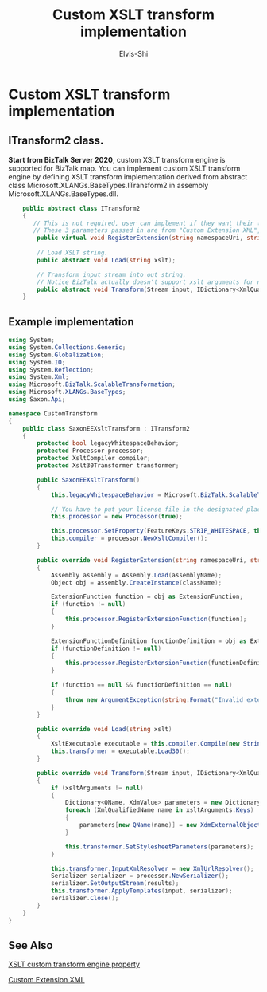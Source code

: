 ﻿---
# required metadata

title: Custom XSLT transform implementation
description: Custom XSLT transform implementation
author: Elvis-Shi
ms.author: elsh
manager: dougeby
ms.date: 01/06/2020
ms.topic: conceptual
ms.prod: biztalk-server
# optional metadata

#ROBOTS:

ms.reviewer: 
ms.suite:
ms.tgt_pltfrm:
ms.assetid: 
ms.custom: biztalk-2020
---

# Custom XSLT transform implementation

## ITransform2 class.
 **Start from BizTalk Server 2020**, custom XSLT transform engine is supported for BizTalk map. You can implement custom XSLT transform engine by defining XSLT transform implementation derived from abstract class Microsoft.XLANGs.BaseTypes.ITransform2 in assembly Microsoft.XLANGs.BaseTypes.dll.

```C#
    public abstract class ITransform2
    {
       // This is not required, user can implement if they want their transform support custom extension.
       // These 3 parameters passed in are from "Custom Extension XML", in which user can provide namespace, assembly name, class name of the extension object, here user should create the extension behavior, like extension object creation, and registry.
        public virtual void RegisterExtension(string namespaceUri, string assemblyName, string className);
               
        // Load XSLT string.
        public abstract void Load(string xslt);

        // Transform input stream into out string.
        // Notice BizTalk actually doesn't support xslt arguments for now, it is reserved for future usage.
        public abstract void Transform(Stream input, IDictionary<XmlQualifiedName, object> xsltArguments, Stream results);
    }
```

## Example implementation

```C#
using System;
using System.Collections.Generic;
using System.Globalization;
using System.IO;
using System.Reflection;
using System.Xml;
using Microsoft.BizTalk.ScalableTransformation;
using Microsoft.XLANGs.BaseTypes;
using Saxon.Api;

namespace CustomTransform
{
    public class SaxonEEXsltTransform : ITransform2
    {
        protected bool legacyWhitespaceBehavior;
        protected Processor processor;
        protected XsltCompiler compiler;
        protected Xslt30Transformer transformer;

        public SaxonEEXsltTransform()
        {
            this.legacyWhitespaceBehavior = Microsoft.BizTalk.ScalableTransformation.BTSXslTransform.LegacyWhitespaceBehavior;

			// You have to put your license file in the designated place if you set "licensedEdition" as true. 
            this.processor = new Processor(true);

            this.processor.SetProperty(FeatureKeys.STRIP_WHITESPACE, this.legacyWhitespaceBehavior ? "all" : "none");
            this.compiler = processor.NewXsltCompiler();
        }

        public override void RegisterExtension(string namespaceUri, string assemblyName, string className)
        {
            Assembly assembly = Assembly.Load(assemblyName);
            Object obj = assembly.CreateInstance(className);

            ExtensionFunction function = obj as ExtensionFunction;
            if (function != null)
            {
                this.processor.RegisterExtensionFunction(function);
            }

            ExtensionFunctionDefinition functionDefinition = obj as ExtensionFunctionDefinition;
            if (functionDefinition != null)
            {
                this.processor.RegisterExtensionFunction(functionDefinition);
            }

            if (function == null && functionDefinition == null)
            {
                throw new ArgumentException(string.Format("Invalid extension class {0}, it should be of type {1} or {2}.", className, typeof(ExtensionFunction).Name, typeof(ExtensionFunctionDefinition).Name));
            }
        }

        public override void Load(string xslt)
        {
            XsltExecutable executable = this.compiler.Compile(new StringReader(xslt));
            this.transformer = executable.Load30();
        }

        public override void Transform(Stream input, IDictionary<XmlQualifiedName, object> xsltArguments, Stream results)
        {
            if (xsltArguments != null)
            {
                Dictionary<QName, XdmValue> parameters = new Dictionary<QName, XdmValue>();
                foreach (XmlQualifiedName name in xsltArguments.Keys)
                {
                    parameters[new QName(name)] = new XdmExternalObjectValue(xsltArguments[name]);
                }

                this.transformer.SetStylesheetParameters(parameters);
            }

            this.transformer.InputXmlResolver = new XmlUrlResolver();
            Serializer serializer = processor.NewSerializer();
            serializer.SetOutputStream(results);
            this.transformer.ApplyTemplates(input, serializer);
            serializer.Close();
        }
    }
}
```



## See Also

[XSLT custom transform engine property](xslt-transform-engine-grid-property.md)

[Custom Extension XML](custom-extension-xml-grid-property.md)

